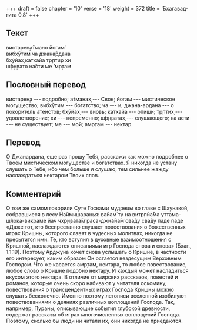 +++
draft = false
chapter = '10'
verse = '18'
weight = 372
title = 'Бхагавад-гита 0.8'
+++
## Текст

вистарен̣а̄тмано йогам̇  
вибхӯтим̇ ча джана̄рдана  
бхӯйах̣ катхайа тр̣птир хи  
ш́р̣н̣вато на̄сти ме ’мр̣там

## Пословный перевод

вистарен̣а --- подробно; а̄тманах̣ --- Свое; йогам --- мистическое
могущество; вибхӯтим --- богатство; ча --- и; джана-ардана --- о
покоритель атеистов; бхӯйах̣ --- вновь; катхайа --- опиши; тр̣птих̣ ---
удовлетворение; хи --- непременно; ш́р̣н̣ватах̣ --- слушающего; на асти ---
не существует; ме --- мой; амр̣там --- нектар.

## Перевод

О Джанардана, еще раз прошу Тебя, расскажи как можно подробнее о Твоем
мистическом могуществе и богатствах. Я никогда не устану слушать о Тебе,
ибо чем больше я слушаю, тем сильнее жажду наслаждаться нектаром Твоих
слов.

## Комментарий

О том же самом говорили Суте Госвами мудрецы во главе с Шаунакой,
собравшиеся в лесу Наймишаранья: вайам̇ ту на витр̣пйа̄ма
уттама-ш́лока-викраме йач чхр̣н̣вата̄м̇ раса-джн̃а̄на̄м̇ сва̄ду сва̄ду паде паде
«Даже тот, кто беспрестанно слушает повествования о божественных играх
Кришны, которого славят в чудесных молитвах, никогда не пресытится ими.
Те, кто вступил в духовные взаимоотношения с Кришной, наслаждаются
описаниями игр Господа снова и снова» (Бхаг., 1.1.19). Поэтому Арджуна
хочет снова услышать о Кришне, в частности его интересует, каким образом
Он остается вездесущим Верховным Господом. Что же касается амр̣там,
нектара, то любое повествование, любое слово о Кришне подобно нектару. И
каждый может насладиться вкусом этого нектара. В отличие от мирских
рассказов, повестей и романов, которые очень скоро набивают у читателя
оскомину, повествования о трансцендентных играх Господа Кришны можно
слушать бесконечно. Именно поэтому летописи вселенной изобилуют
повествованиями о деяниях различных воплощений Господа. Так, например,
Пураны, описывающие события глубокой древности, содержат рассказы об
играх многочисленных воплощений Господа. Поэтому, сколько бы люди ни
читали их, они никогда не приедаются.
